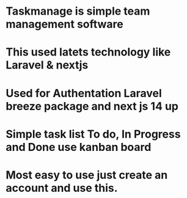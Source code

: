 # Taskmanage is simple team management software
# This used latets technology like Laravel & nextjs
# Used for Authentation Laravel breeze package and next js 14 up
# Simple task list To do, In Progress and Done use kanban board
# Most easy to use just create an account and use this.
